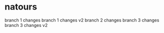 # natours

branch 1 changes
branch 1 changes v2
branch 2 changes
branch 3 changes
branch 3 changes v2
